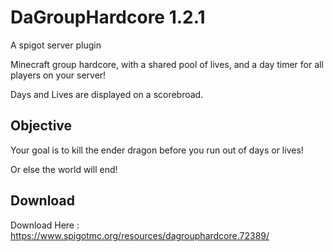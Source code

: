 # DaGroupHardcore 1.2.1
A spigot server plugin

Minecraft group hardcore, with a shared pool of lives, and a day timer for all players on your server!

Days and Lives are displayed on a scorebroad.

## Objective

Your goal is to kill the ender dragon before you run out of days or lives! 

Or else the world will end!

## Download
Download Here : https://www.spigotmc.org/resources/dagrouphardcore.72389/
